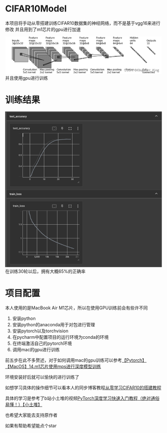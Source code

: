 # CIFAR10Model
本项目将手动从零搭建训练CIFAR10数据集的神经网络，而不是基于vgg16来进行修改
并且用到了m1芯片的gpu进行加速

![img.png](imgs/img.png)
并且使用gpu进行训练

# 训练结果
![img.png](imgs/img1.png)
在训练30轮以后，拥有大概65%的正确率


# 项目配置
本人使用的是MacBook Air M1芯片，所以在使用GPU训练前会有些许不同
1. 安装python
2. 安装python的anaconda用于对包进行管理
3. 安装pytorch以及torchvision
4. 在pycharm中配置项目的运行环境为conda的环境
5. 在终端激活自己的pytorch环境
6. 调用mac的gpu进行训练

前五步在此不多赘述，对于如何调用mac的gpu训练可以参考[【Pytorch】【MacOS】14.m1芯片使用mps进行深度模型训练](https://blog.csdn.net/Elephant_King/article/details/139012903?spm=1001.2014.3001.5502)


环境安装好后就可以愉快的进行训练了

如想学习具体的操作细节可以看本人的同步博客教程[从零学习CIFAR10的搭建教程](https://blog.csdn.net/elephant_king/category_12663257.html)


具体的学习是参考了b站小土堆的视频[PyTorch深度学习快速入门教程（绝对通俗易懂！）【小土堆】](https://www.bilibili.com/video/BV1hE411t7RN?p=31&vd_source=15ed5d8c9e322c2225db86171fe5bc49)

也希望大家能去支持原作者

如果有帮助希望能点个star
